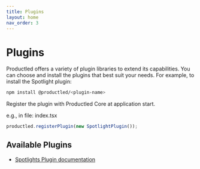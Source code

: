 ```yaml
---
title: Plugins
layout: home
nav_order: 3
---
```


# Plugins

Productled offers a variety of plugin libraries to extend its capabilities. You can choose and install the plugins that best suit your needs. For example, to install the Spotlight plugin:

```bash
npm install @productled/<plugin-name>
```

Register the plugin with Productled Core at application start.

e.g., in file: index.tsx
``` typescript
productled.registerPlugin(new SpotlightPlugin());
```

## Available Plugins

- [Spotlights Plugin documentation](plugins/spotlights.md)
